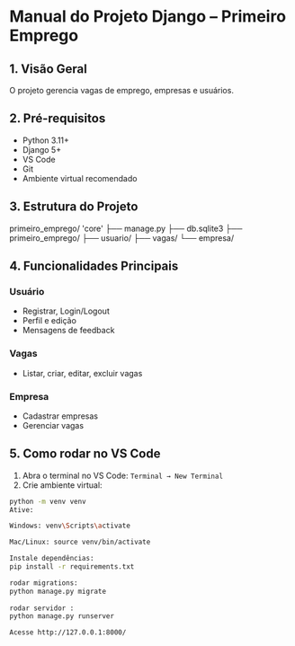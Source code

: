 # Manual do Projeto Django – Primeiro Emprego

## 1. Visão Geral
O projeto gerencia vagas de emprego, empresas e usuários.

## 2. Pré-requisitos
- Python 3.11+
- Django 5+
- VS Code
- Git
- Ambiente virtual recomendado

## 3. Estrutura do Projeto
primeiro_emprego/ 'core'
├── manage.py
├── db.sqlite3
├── primeiro_emprego/
├── usuario/
├── vagas/
└── empresa/

## 4. Funcionalidades Principais
### Usuário
- Registrar, Login/Logout
- Perfil e edição
- Mensagens de feedback

### Vagas
- Listar, criar, editar, excluir vagas

### Empresa
- Cadastrar empresas
- Gerenciar vagas

## 5. Como rodar no VS Code
1. Abra o terminal no VS Code: `Terminal → New Terminal`
2. Crie ambiente virtual:
```bash
python -m venv venv
Ative:

Windows: venv\Scripts\activate

Mac/Linux: source venv/bin/activate

Instale dependências:
pip install -r requirements.txt

rodar migrations: 
python manage.py migrate
 
rodar servidor :
python manage.py runserver

Acesse http://127.0.0.1:8000/





